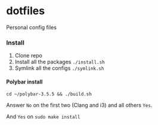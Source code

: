 # dotfiles
Personal config files


### Install
1. Clone repo
2. Install all the packages
`./install.sh`
3. Symlink all the configs
`./symlink.sh`

#### Polybar install
```
cd ~/polybar-3.5.5 && ./build.sh
```

Answer `No` on the first two (Clang and i3) and all others `Yes`.

And `Yes` on `sudo make install`
